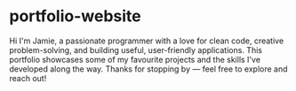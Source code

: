 # portfolio-website
Hi I'm Jamie, a passionate programmer with a love for clean code, creative problem-solving, and building useful, user-friendly applications. This portfolio showcases some of my favourite projects and the skills I've developed along the way. Thanks for stopping by — feel free to explore and reach out!
